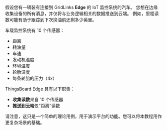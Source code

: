 假设您有一辆装有连接到 GridLinks **Edge** 的 IoT 监控系统的汽车。
您想在边缘收集设备的所有消息，并仅将与业务逻辑相关的数据推送到云端。
例如，里程读数可能有助于跟踪到下次换油前还剩多少英里。

车载监控系统有 10 个传感器：
* 距离
* 耗油量
* 车速
* 发动机温度
* 环境温度
* 轮胎温度
* 每条轮胎的压力（4x）

ThingsBoard Edge 具有以下职责：
* **收集读数**来自 10 个传感器
* **推送到云端**仅“距离”读数

请注意，这只是一个简单的理论用例，用于演示平台的功能。您可以将本教程用作更复杂场景的基础。